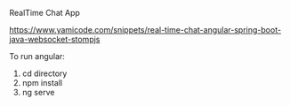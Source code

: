 RealTime Chat App

https://www.yamicode.com/snippets/real-time-chat-angular-spring-boot-java-websocket-stompjs

To run angular:
1. cd directory
2. npm install
3. ng serve
